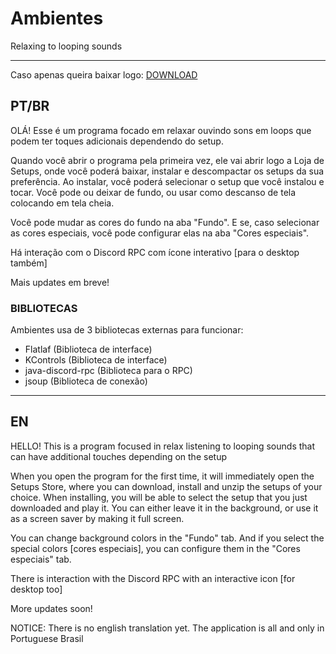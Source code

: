 # Ambientes
Relaxing to looping sounds

---

Caso apenas queira baixar logo:
[DOWNLOAD](https://github.com/Thebonn/Ambientes/releases/download/v1.1/Ambientes.jar)

## **PT/BR**

OLÁ!
Esse é um programa focado em relaxar ouvindo sons em loops que podem ter toques adicionais dependendo do setup.

Quando você abrir o programa pela primeira vez, ele vai abrir logo a Loja de Setups, onde você poderá baixar, instalar e descompactar os setups da sua preferência.
Ao instalar, você poderá selecionar o setup que você instalou e tocar. Você pode ou deixar de fundo, ou usar como descanso de tela colocando em tela cheia.

Você pode mudar as cores do fundo na aba "Fundo". E se, caso selecionar as cores especiais, você pode configurar elas na aba "Cores especiais".

Há interação com o Discord RPC com ícone interativo [para o desktop também]

Mais updates em breve!

### BIBLIOTECAS

Ambientes usa de 3 bibliotecas externas para funcionar:
- Flatlaf (Biblioteca de interface)
- KControls (Biblioteca de interface)
- java-discord-rpc (Biblioteca para o RPC)
- jsoup (Biblioteca de conexão)

---

## **EN**

HELLO!
This is a program focused in relax listening to looping sounds that can have additional touches depending on the setup

When you open the program for the first time, it will immediately open the Setups Store, where you can download, install and unzip the setups of your choice.
When installing, you will be able to select the setup that you just downloaded and play it. You can either leave it in the background, or use it as a screen saver by making it full screen.

You can change background colors in the "Fundo" tab. And if you select the special colors [cores especiais], you can configure them in the "Cores especiais" tab.

There is interaction with the Discord RPC with an interactive icon [for desktop too]

More updates soon!

NOTICE: There is no english translation yet. The application is all and only in Portuguese Brasil
